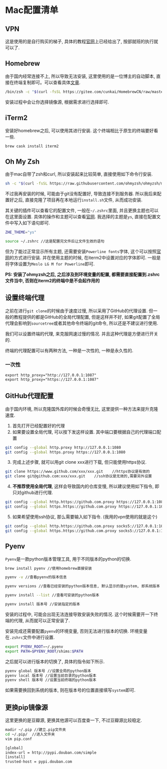 # Mac配置清单

## VPN

这是使用的是自行购买的梯子, 具体的教程[官网](https://msmsm.xyz/clientarea.php?action=services)上已经给出了, 按部就班的执行就可以了.

## Homebrew

由于国内经常连接不上, 所以导致无法安装, 这里使用的是一位博主的自动脚本, 直接在终端复制即可。可以查看具体[文章](https://zhuanlan.zhihu.com/p/111014448).

```bash
/bin/zsh -c "$(curl -fsSL https://gitee.com/cunkai/HomebrewCN/raw/master/Homebrew.sh)"
```

安装过程中会让你选择镜像源, 根据需求进行选择即可.

## iTerm2

安装好homebrew之后, 可以使用其进行安装. 这个终端相比于原生的终端要好看一些.

```bash
brew cask install iterm2
```

## Oh My Zsh

由于mac自带了zsh和curl, 所以安装起来比较简单, 直接使用如下命令行安装.

```bash
sh -c "$(curl -fsSL https://raw.githubusercontent.com/ohmyzsh/ohmyzsh/master/tools/install.sh)"
```

不过我再安装的时候, 可能由于git没有配置好, 导致连接不到服务器. 所以我后来配置好之后, 直接克隆了项目再在本地运行`install.sh`文件, 从而成功安装.

其关键的插件可以查看它的配置文件, 一般在`~/.zshrc`里面, 并且更换主题也可以在这里面设置. 具体的操作和主题可以查看[官网](https://github.com/ohmyzsh/ohmyzsh). 我选择的主题是`ys`, 直接在配置文件中写入如下语句即可.

```bash
ZHE_THEME="ys"

source ~/.zshrc //这是配置完文件后让文件生效的语句
```

但为了能过正常显示所有主题, 还需要安装`Powerline fonts`字体, 这个可以按照[官网](https://github.com/powerline/fonts)的方式进行安装. 并在使用主题的时候, 在iterm2中设置对应的字体即可. 一般是将字体设置为`Meslo LG M for Powerline`即可. 

**PS: 安装了ohmyzsh之后, 之后涉及到环境变量的配置, 都需要直接配置到.zshrc文件当中, 否则在iterm2的终端中是不会起作用的**

## 设置终端代理

之前在进行`git clone`的时候由于速度过慢, 所以采用了GitHub的代理设置. 但一般的教程提供的都是GitHub的全局代理配置, 但是这样并不好, 如果git配置了全局代理会影响到`sourcetree`或者其他命令终端的git命令, 所以还是不建议进行使用.

我们可以设置终端的代理, 来克服网速过慢的情况. 并且这种代理是方便进行开关的.

终端的代理配置可以有两种方法, 一种是一次性的, 一种是永久性的.

### 一次性

```
export http_proxy="http://127.0.0.1:1087"
export http_proxy="https://127.0.0.1:1087"

```



## GitHub代理配置

由于国内环境, 所以克隆国外库的时候会奇慢无比, 这里提供一种方法来提升克隆速度.

1. 首先打开已经配置好的代理
2.  如果要设置全局代理, 可以按下发这样设置. 其中端口要根据自己的代理端口配置

```bash
git config --global http.proxy http://127.0.0.1:1080
git config --global https.proxy https://127.0.0.1:1080
```

3. 完成上述步骤, 就可以用git clone xxx进行下载, 但只能使用https协议.

```bash
git clone https://www.github.com/xxx/xxx.git	//https协议是有效的
git clone git@github.com:xxx/xxx.git	//ssh协议是无效的,需要另外设置
```

4. **不推荐使用全局代理**, 这样会导致国内的仓库变慢, 所以建议使用如下指令, 即只对github进行代理.

```bash
git config --global http.https://github.com.proxy https://127.0.0.1:1080
git config --global https.https://github.com.proxy https://127.0.0.1:1080
```

5. 如果希望使用ssh协议, 那么需要输入如下指令. (我用的vpn使用的就是这个)

```bash
git config --global http.https://github.com.proxy socks5://127.0.0.1:1086
git config --global https.https://github.com.proxy socks5://127.0.0.1:1086
```

## Pyenv

`Pyenv`是一款python版本管理工具, 用于不同版本的python的切换.

```bash
brew install pyenv //使用homebrew直接安装

pyenv -v //查看pyenv的版本信息

pyenv versions //查看已经安装的python版本信息, 默认显示的是system, 即系统版本

pyenv install --list //查看可安装的python版本

pyenv install 版本号 //安装指定的版本
```

安装的过程中, 可能会出现无法连接导致安装失败的情况. 这个时候需要开一下终端的代理, 从而就可以正常安装了.

安装完成还需要配置`pyenv`的环境变量, 否则无法进行版本的切换. 环境变量在`.zshrc`文件中进行设置.

```bash
export PYENV_ROOT=~/.pyenv
export PATH=$PYENV_ROOT/shims:$PATH
```

之后就可以进行版本的切换了, 具体的指令如下所示.

```bash
pyenv global 版本号 //设置全局的python版本
pyenv local 版本号 //设置当前目录的python版本
pyenv shell 版本号 //设置当前终端的python版本
```

如果需要换回到系统的版本, 则在版本号的位置直接填写`system`即可.

## 更换pip镜像源

这里更换的是豆瓣源, 更换其他源可以百度查一下, 不过豆瓣源比较稳定.

```bash
madir ~/.pip //建立.pip文件夹
cd ~/.pip/	//进入文件夹
vim pip.conf

[global]
index-url = http://pypi.douban.com/simple
[install]
trusted-host = pypi.douban.com
```

